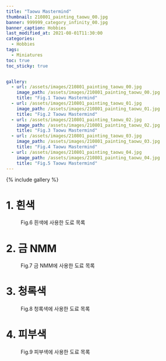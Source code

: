 ```yaml
---
title: "Taowu Mastermind"
thumbnail: 210801_painting_taowu_00.jpg
banner: 999999_category_infinity_00.jpg
banner_caption: Hobbies
last_modified_at: 2021-08-01T11:30:00
categories:
  - Hobbies
tags:
  - Miniatures
toc: true
toc_sticky: true


gallery:
  - url: /assets/images/210801_painting_taowu_00.jpg
    image_path: /assets/images/210801_painting_taowu_00.jpg
    title: "Fig.1 Taowu Mastermind"
  - url: /assets/images/210801_painting_taowu_01.jpg
    image_path: /assets/images/210801_painting_taowu_01.jpg
    title: "Fig.2 Taowu Mastermind"
  - url: /assets/images/210801_painting_taowu_02.jpg
    image_path: /assets/images/210801_painting_taowu_02.jpg
    title: "Fig.3 Taowu Mastermind"
  - url: /assets/images/210801_painting_taowu_03.jpg
    image_path: /assets/images/210801_painting_taowu_03.jpg
    title: "Fig.4 Taowu Mastermind"
  - url: /assets/images/210801_painting_taowu_04.jpg
    image_path: /assets/images/210801_painting_taowu_04.jpg
    title: "Fig.5 Taowu Mastermind"
---
```


{% include gallery %}

# 1. 흰색

<figure class="align-center" style="width: 450px">
  <a href="/assets/images/210801_painting_taowu_05.jpg">
  <img src="{{ site.url }}{{ site.baseurl }}/assets/images/210801_painting_taowu_05.jpg" alt="">
  </a>
  <figcaption>
  Fig.6 흰색에 사용한 도료 목록
  </figcaption>
</figure>

# 2. 금 NMM

<figure class="align-center" style="width: 450px">
  <a href="/assets/images/210801_painting_taowu_06.jpg">
  <img src="{{ site.url }}{{ site.baseurl }}/assets/images/210801_painting_taowu_06.jpg" alt="">
  </a>
  <figcaption>
  Fig.7 금 NMM에 사용한 도료 목록
  </figcaption>
</figure>

# 3. 청록색

<figure class="align-center" style="width: 450px">
  <a href="/assets/images/210801_painting_taowu_07.jpg">
  <img src="{{ site.url }}{{ site.baseurl }}/assets/images/210801_painting_taowu_07.jpg" alt="">
  </a>
  <figcaption>
  Fig.8 청록색에 사용한 도료 목록
  </figcaption>
</figure>

# 4. 피부색

<figure class="align-center" style="width: 450px">
  <a href="/assets/images/210801_painting_taowu_08.jpg">
  <img src="{{ site.url }}{{ site.baseurl }}/assets/images/210801_painting_taowu_08.jpg" alt="">
  </a>
  <figcaption>
  Fig.9 피부색에 사용한 도료 목록
  </figcaption>
</figure>
